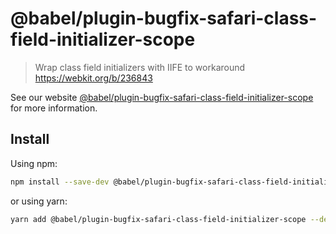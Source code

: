 # @babel/plugin-bugfix-safari-class-field-initializer-scope

> Wrap class field initializers with IIFE to workaround <https://webkit.org/b/236843>

See our website [@babel/plugin-bugfix-safari-class-field-initializer-scope](https://babeljs.io/docs/babel-plugin-bugfix-safari-class-field-initializer-scope) for more information.

## Install

Using npm:

```sh
npm install --save-dev @babel/plugin-bugfix-safari-class-field-initializer-scope
```

or using yarn:

```sh
yarn add @babel/plugin-bugfix-safari-class-field-initializer-scope --dev
```
